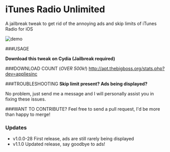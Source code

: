 iTunes Radio Unlimited
====================

A jailbreak tweak to get rid of the annoying ads and skip limits of iTunes Radio for iOS

![demo](http://media.idownloadblog.com/wp-content/uploads/2014/03/iTunes-Radio-Unlimited.png)


###USAGE

__Download this tweak on Cydia (Jailbreak required)__

###DOWNLOAD COUNT (_OVER 500k!_)
http://apt.thebigboss.org/stats.php?dev=appliesinc

###TROUBLESHOOTING
**Skip limit present? Ads being displayed?**

No problem, just send me a message and I will personally assist you in fixing these issues.


###WANT TO CONTRIBUTE?
Feel free to send a pull request, I'd be more than happy to merge!


### Updates
* v1.0.0-28 First release, ads are still rarely being displayed
* v1.1.0 Updated release, say goodbye to ads!
